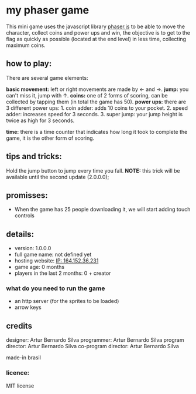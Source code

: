 # my phaser game
This mini game uses the javascript library [phaser.js](https://phaser.io/) to be able to move the character, collect coins and power ups and win, the objective is to get to the flag as quickly as possible (located at the end level) in less time, collecting maximum coins.

## how to play:
There are several game elements:

**basic movement:** left or right movements are made by ← and →.
**jump:** you can't miss it, jump with ↑.
**coins:** one of 2 forms of scoring, can be collected by tapping them (in total the game has 50).
**power ups:** there are 3 different power ups:
    1. coin adder: adds 10 coins to your pocket.
    2. speed adder: increases speed for 3 seconds.
    3. super jump: your jump height is twice as high for 3 seconds.

**time:** there is a time counter that indicates how long it took to complete the game, it is the other form of scoring.

## tips and tricks:
Hold the jump button to jump every time you fall.
**NOTE:** this trick will be available until the second update (2.0.0.0);

## promisses:
 - When the game has 25 people downloading it, we will start adding touch controls

## details:
 - version: 1.0.0.0
 - full game name: not defined yet
 - hosting website: [IP: 164.152.36.231](http://164.152.36.231/)
 - game age: 0 months
 - players in the last 2 months: 0 + creator

### what do you need to run the game
- an http server (for the sprites to be loaded)
- arrow keys

## credits
designer: Artur Bernardo Silva
programmer: Artur Bernardo Silva
program director: Artur Bernardo Silva
co-program director: Artur Bernardo Silva

made-in brasil

### licence:
MIT license
